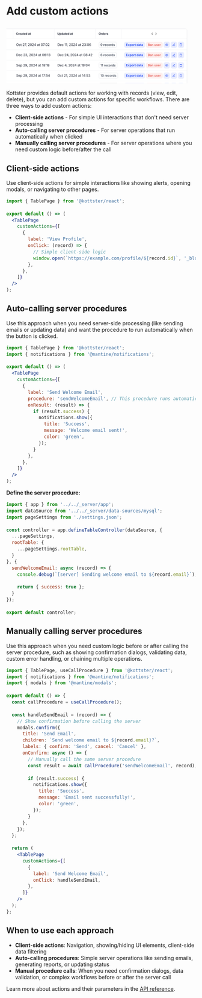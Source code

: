# Add custom actions

![Example of custom actions in Kottster](./example-custom-actions.png)

Kottster provides default actions for working with records (view, edit, delete), but you can add custom actions for specific workflows. There are three ways to add custom actions:

- **Client-side actions** - For simple UI interactions that don't need server processing
- **Auto-calling server procedures** - For server operations that run automatically when clicked
- **Manually calling server procedures** - For server operations where you need custom logic before/after the call

## Client-side actions

Use client-side actions for simple interactions like showing alerts, opening modals, or navigating to other pages.

```jsx title="app/pages/users/index.jsx"
import { TablePage } from '@kottster/react';

export default () => (
  <TablePage
    customActions={[
      {
        label: 'View Profile',
        onClick: (record) => {
          // Simple client-side logic
          window.open(`https://example.com/profile/${record.id}`, '_blank');
        },
      },
    ]}
  />
);
```

## Auto-calling server procedures

Use this approach when you need server-side processing (like sending emails or updating data) and want the procedure to run automatically when the button is clicked.

```jsx title="app/pages/users/index.jsx"
import { TablePage } from '@kottster/react';
import { notifications } from '@mantine/notifications';

export default () => (
  <TablePage
    customActions={[
      {
        label: 'Send Welcome Email',
        procedure: 'sendWelcomeEmail', // This procedure runs automatically
        onResult: (result) => {
          if (result.success) {
            notifications.show({
              title: 'Success',
              message: 'Welcome email sent!',
              color: 'green',
            });
          }
        },
      },
    ]}
  />
);
```

**Define the server procedure:**

```js title="app/pages/users/api.server.js"
import { app } from '../../_server/app';
import dataSource from '../../_server/data-sources/mysql';
import pageSettings from './settings.json';

const controller = app.defineTableController(dataSource, {
  ...pageSettings,
  rootTable: {
    ...pageSettings.rootTable,
  }
}, {
  sendWelcomeEmail: async (record) => {
    console.debug(`[server] Sending welcome email to ${record.email}`);
    
    return { success: true };
  }
});

export default controller;
```

## Manually calling server procedures

Use this approach when you need custom logic before or after calling the server procedure, such as showing confirmation dialogs, validating data, custom error handling, or chaining multiple operations.

```jsx title="app/pages/users/index.jsx"
import { TablePage, useCallProcedure } from '@kottster/react';
import { notifications } from '@mantine/notifications';
import { modals } from '@mantine/modals';

export default () => {
  const callProcedure = useCallProcedure();

  const handleSendEmail = (record) => {
    // Show confirmation before calling the server
    modals.confirm({
      title: 'Send Email',
      children: `Send welcome email to ${record.email}?`,
      labels: { confirm: 'Send', cancel: 'Cancel' },
      onConfirm: async () => {
        // Manually call the same server procedure
        const result = await callProcedure('sendWelcomeEmail', record);
        
        if (result.success) {
          notifications.show({
            title: 'Success',
            message: 'Email sent successfully!',
            color: 'green',
          });
        }
      },
    });
  };

  return (
    <TablePage
      customActions={[
        {
          label: 'Send Welcome Email',
          onClick: handleSendEmail,
        },
      ]}
    />
  );
};
```

## When to use each approach

- **Client-side actions**: Navigation, showing/hiding UI elements, client-side data filtering
- **Auto-calling procedures**: Simple server operations like sending emails, generating reports, or updating status
- **Manual procedure calls**: When you need confirmation dialogs, data validation, or complex workflows before or after the server call

Learn more about actions and their parameters in the [API reference](../configuration/api.md).